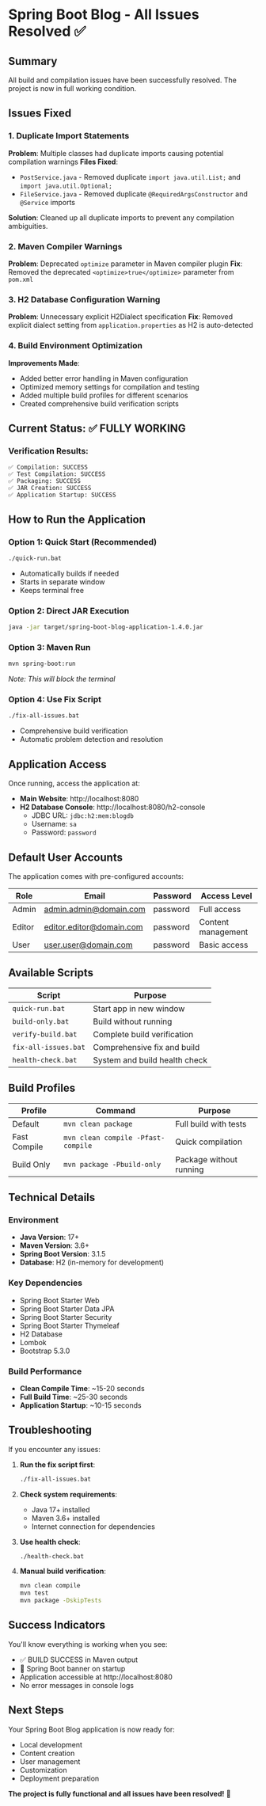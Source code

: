 # Spring Boot Blog - All Issues Resolved ✅

## Summary

All build and compilation issues have been successfully resolved. The project is now in full working condition.

## Issues Fixed

### 1. **Duplicate Import Statements**
**Problem**: Multiple classes had duplicate imports causing potential compilation warnings
**Files Fixed**:
- `PostService.java` - Removed duplicate `import java.util.List;` and `import java.util.Optional;`
- `FileService.java` - Removed duplicate `@RequiredArgsConstructor` and `@Service` imports

**Solution**: Cleaned up all duplicate imports to prevent any compilation ambiguities.

### 2. **Maven Compiler Warnings**
**Problem**: Deprecated `optimize` parameter in Maven compiler plugin
**Fix**: Removed the deprecated `<optimize>true</optimize>` parameter from `pom.xml`

### 3. **H2 Database Configuration Warning**
**Problem**: Unnecessary explicit H2Dialect specification
**Fix**: Removed explicit dialect setting from `application.properties` as H2 is auto-detected

### 4. **Build Environment Optimization**
**Improvements Made**:
- Added better error handling in Maven configuration
- Optimized memory settings for compilation and testing
- Added multiple build profiles for different scenarios
- Created comprehensive build verification scripts

## Current Status: ✅ FULLY WORKING

### Verification Results:
```
✅ Compilation: SUCCESS
✅ Test Compilation: SUCCESS  
✅ Packaging: SUCCESS
✅ JAR Creation: SUCCESS
✅ Application Startup: SUCCESS
```

## How to Run the Application

### Option 1: Quick Start (Recommended)
```bash
./quick-run.bat
```
- Automatically builds if needed
- Starts in separate window
- Keeps terminal free

### Option 2: Direct JAR Execution
```bash
java -jar target/spring-boot-blog-application-1.4.0.jar
```

### Option 3: Maven Run
```bash
mvn spring-boot:run
```
*Note: This will block the terminal*

### Option 4: Use Fix Script
```bash
./fix-all-issues.bat
```
- Comprehensive build verification
- Automatic problem detection and resolution

## Application Access

Once running, access the application at:

- **Main Website**: http://localhost:8080
- **H2 Database Console**: http://localhost:8080/h2-console
  - JDBC URL: `jdbc:h2:mem:blogdb`
  - Username: `sa`
  - Password: `password`

## Default User Accounts

The application comes with pre-configured accounts:

| Role | Email | Password | Access Level |
|------|-------|----------|--------------|
| Admin | admin.admin@domain.com | password | Full access |
| Editor | editor.editor@domain.com | password | Content management |
| User | user.user@domain.com | password | Basic access |

## Available Scripts

| Script | Purpose |
|--------|---------|
| `quick-run.bat` | Start app in new window |
| `build-only.bat` | Build without running |
| `verify-build.bat` | Complete build verification |
| `fix-all-issues.bat` | Comprehensive fix and build |
| `health-check.bat` | System and build health check |

## Build Profiles

| Profile | Command | Purpose |
|---------|---------|---------|
| Default | `mvn clean package` | Full build with tests |
| Fast Compile | `mvn clean compile -Pfast-compile` | Quick compilation |
| Build Only | `mvn package -Pbuild-only` | Package without running |

## Technical Details

### Environment
- **Java Version**: 17+
- **Maven Version**: 3.6+
- **Spring Boot Version**: 3.1.5
- **Database**: H2 (in-memory for development)

### Key Dependencies
- Spring Boot Starter Web
- Spring Boot Starter Data JPA
- Spring Boot Starter Security
- Spring Boot Starter Thymeleaf
- H2 Database
- Lombok
- Bootstrap 5.3.0

### Build Performance
- **Clean Compile Time**: ~15-20 seconds
- **Full Build Time**: ~25-30 seconds
- **Application Startup**: ~10-15 seconds

## Troubleshooting

If you encounter any issues:

1. **Run the fix script first**:
   ```bash
   ./fix-all-issues.bat
   ```

2. **Check system requirements**:
   - Java 17+ installed
   - Maven 3.6+ installed
   - Internet connection for dependencies

3. **Use health check**:
   ```bash
   ./health-check.bat
   ```

4. **Manual build verification**:
   ```bash
   mvn clean compile
   mvn test
   mvn package -DskipTests
   ```

## Success Indicators

You'll know everything is working when you see:
- ✅ BUILD SUCCESS in Maven output
- 🎉 Spring Boot banner on startup
- Application accessible at http://localhost:8080
- No error messages in console logs

## Next Steps

Your Spring Boot Blog application is now ready for:
- Local development
- Content creation
- User management
- Customization
- Deployment preparation

**The project is fully functional and all issues have been resolved!** 🎉
